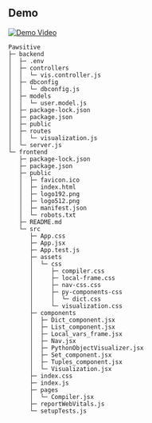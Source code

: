 ## Demo

<!-- If you commit `demo.mp4` into your repo’s `assets` folder -->
[![Demo Video](.frontend/assets/demo-thumbnail.png)](https://www.linkedin.com/posts/jayesh-suthar-07a1322b5_python-debugger-visualdebugger-activity-7313880885492097024--qed?utm_source=share&utm_medium=member_desktop&rcm=ACoAAEuo3N4BqmQEjrw4C3BoDk7O6MMicA6Wgvc)

```
Pawsitive
├─ backend
│  ├─ .env
│  ├─ controllers
│  │  └─ vis.controller.js
│  ├─ dbconfig
│  │  └─ dbconfig.js
│  ├─ models
│  │  └─ user.model.js
│  ├─ package-lock.json
│  ├─ package.json
│  ├─ public
│  ├─ routes
│  │  └─ visualization.js
│  └─ server.js
└─ frontend
   ├─ package-lock.json
   ├─ package.json
   ├─ public
   │  ├─ favicon.ico
   │  ├─ index.html
   │  ├─ logo192.png
   │  ├─ logo512.png
   │  ├─ manifest.json
   │  └─ robots.txt
   ├─ README.md
   └─ src
      ├─ App.css
      ├─ App.jsx
      ├─ App.test.js
      ├─ assets
      │  └─ css
      │     ├─ compiler.css
      │     ├─ local-frame.css
      │     ├─ nav-css.css
      │     ├─ py-components-css
      │     │  └─ dict.css
      │     └─ visualization.css
      ├─ components
      │  ├─ Dict_component.jsx
      │  ├─ List_component.jsx
      │  ├─ Local_vars_frame.jsx
      │  ├─ Nav.jsx
      │  ├─ PythonObjectVisualizer.jsx
      │  ├─ Set_component.jsx
      │  ├─ Tuples_component.jsx
      │  └─ Visualization.jsx
      ├─ index.css
      ├─ index.js
      ├─ pages
      │  └─ Compiler.jsx
      ├─ reportWebVitals.js
      └─ setupTests.js

```
